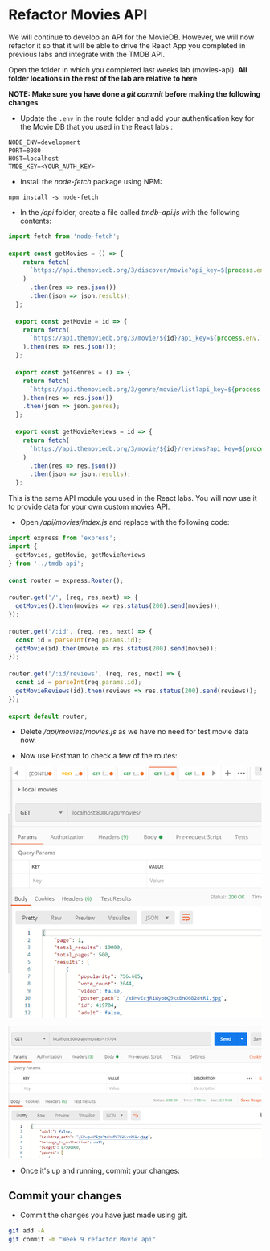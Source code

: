 # Refactor Movies API

We will continue to develop an API for the MovieDB. However, we will now refactor it so that it will be able to drive the React App you completed in previous labs and integrate with the TMDB API. 

Open the folder in which you completed last weeks lab (movies-api). **All folder locations in the rest of the lab are relative to here**

**NOTE: Make sure you have done a *git commit* before making the following changes**

- Update the ``.env`` in the route folder and add your authentication key for the Movie DB that you used in the React labs :

```
NODE_ENV=development
PORT=8080
HOST=localhost
TMDB_KEY=<YOUR_AUTH_KEY>
```

- Install the *node-fetch* package using NPM:
```
npm install -s node-fetch
```

- In the */api* folder, create a file called *tmdb-api.js* with the following contents:
```javascript
import fetch from 'node-fetch';

export const getMovies = () => {
    return fetch(
      `https://api.themoviedb.org/3/discover/movie?api_key=${process.env.TMDB_KEY}&language=en-US&include_adult=false&page=1`
    )
      .then(res => res.json())
      .then(json => json.results);
  };
  
  export const getMovie = id => {
    return fetch(
      `https://api.themoviedb.org/3/movie/${id}?api_key=${process.env.TMDB_KEY}`
    ).then(res => res.json());
  };
  
  export const getGenres = () => {
    return fetch(
      `https://api.themoviedb.org/3/genre/movie/list?api_key=${process.env.TMDB_KEY}&language=en-US`
    ).then(res => res.json())
    .then(json => json.genres);
  };

  export const getMovieReviews = id => {
    return fetch(
      `https://api.themoviedb.org/3/movie/${id}/reviews?api_key=${process.env.TMDB_KEY}`
    )
      .then(res => res.json())
      .then(json => json.results);
  };
```
This is the same API module you used in the React labs. You will now use it to provide data for your own custom movies API.

- Open */api/movies/index.js* and replace with the following code:

```javascript
import express from 'express';
import {
  getMovies, getMovie, getMovieReviews
} from '../tmdb-api';

const router = express.Router();

router.get('/', (req, res,next) => {
  getMovies().then(movies => res.status(200).send(movies));
});

router.get('/:id', (req, res, next) => {
  const id = parseInt(req.params.id);
  getMovie(id).then(movie => res.status(200).send(movie));
});

router.get('/:id/reviews', (req, res, next) => {
  const id = parseInt(req.params.id);
  getMovieReviews(id).then(reviews => res.status(200).send(reviews));
});

export default router;
```

- Delete */api/movies/movies.js* as we have no need for test movie data now.



- Now use Postman to check a few of the routes:

![Get Movies](./img/movies1.png)

![Get a Movies](./img/movies2.png)

- Once it's up and running, commit your changes:

## Commit your changes

- Commit the changes you have just made using git.

~~~bash
git add -A
git commit -m "Week 9 refactor Movie api"
~~~

